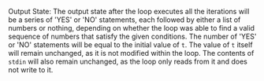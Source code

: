 Output State: The output state after the loop executes all the iterations will be a series of 'YES' or 'NO' statements, each followed by either a list of numbers or nothing, depending on whether the loop was able to find a valid sequence of numbers that satisfy the given conditions. The number of 'YES' or 'NO' statements will be equal to the initial value of `t`. The value of `t` itself will remain unchanged, as it is not modified within the loop. The contents of `stdin` will also remain unchanged, as the loop only reads from it and does not write to it.